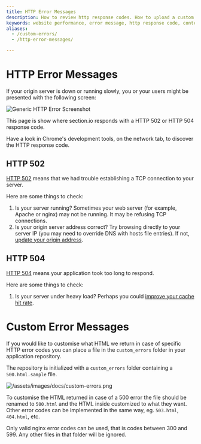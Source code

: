 ```yaml
---
title: HTTP Error Messages
description: How to review http response codes. How to upload a custom error page for your website with section.io.
keywords: website performance, error message, http response code, content delivery network, CDN
aliases:
  - /custom-errors/
  - /http-error-messages/

---
```

HTTP Error Messages
===================

If your origin server is down or running slowly, you or your users might be presented with the following screen:

![Generic HTTP Error Screenshot](/assets/images/docs/generic-error-http.png)

This page is show where section.io responds with a HTTP 502 or HTTP 504 response code.

Have a look in Chrome's development tools, on the network tab, to discover the HTTP response code.

HTTP 502
--------

[HTTP 502](https://en.wikipedia.org/wiki/List_of_HTTP_status_codes#502) means that we had trouble establishing a TCP connection to your server.

Here are some things to check:

1. Is your server running? Sometimes your web server (for example, Apache or nginx) may not be running. It may be refusing TCP connections.
1. Is your origin server address correct? Try browsing directly to your server IP (you may need to override DNS with hosts file entries). If not, [update your origin address]({{site.baseurl}}/howto-change-origin/).

HTTP 504
--------

[HTTP 504](https://en.wikipedia.org/wiki/List_of_HTTP_status_codes#504) means your application took too long to respond.

Here are some things to check:

1. Is your server under heavy load? Perhaps you could [improve your cache hit rate]({{site.baseurl}}/varnish-cache-hit-rate/).

# Custom Error Messages

If you would like to customise what HTML we return in case of specific HTTP error codes you can place a file in the `custom_errors` folder in your application repository.

The repository is initialized with a `custom_errors` folder containing a `500.html.sample` file.

![/assets/images/docs/custom-errors.png](/assets/images/docs/custom-errors.png)

To customise the HTML returned in case of a 500 error the file should be renamed to `500.html` and the HTML inside customized to what they want. Other error codes can be implemented in the same way, eg. `503.html`, `404.html`, etc.

Only valid nginx error codes can be used, that is codes between 300 and 599. Any other files in that folder will be ignored.
